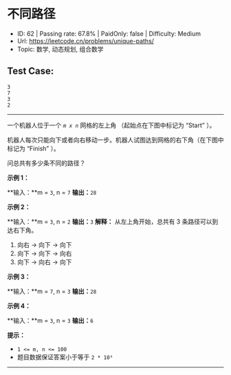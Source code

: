 # 不同路径

* ID: 62      | Passing rate: 67.8% | PaidOnly: false  | Difficulty: Medium
* Url: https://leetcode.cn/problems/unique-paths/
* Topic: 数学, 动态规划, 组合数学

## Test Case:

```
3
7
3
2
```

---

一个机器人位于一个 *`m x n`* 网格的左上角 （起始点在下图中标记为 “Start” ）。

机器人每次只能向下或者向右移动一步。机器人试图达到网格的右下角（在下图中标记为
“Finish” ）。

问总共有多少条不同的路径？


**示例 1：**

**输入：**m = `3`, n = `7`
**输出：**`28`

**示例 2：**

**输入：**m = `3`, n = `2`
**输出：**`3`
**解释：**
从左上角开始，总共有 3 条路径可以到达右下角。
1. 向右 -> 向下 -> 向下
2. 向下 -> 向下 -> 向右
3. 向下 -> 向右 -> 向下

**示例 3：**

**输入：**m = `7`, n = `3`
**输出：**`28`

**示例 4：**

**输入：**m = `3`, n = `3`
**输出：**`6`


**提示：**

* `1 <= m, n <= 100`
* 题目数据保证答案小于等于 `2 * 10⁹`

---
